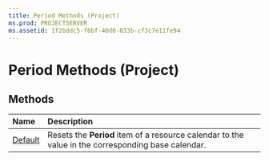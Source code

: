 ```yaml
---
title: Period Methods (Project)
ms.prod: PROJECTSERVER
ms.assetid: 1f2bddc5-f6bf-40d0-833b-cf3c7e11fe94
---
```



# Period Methods (Project)

## Methods



|**Name**|**Description**|
|:-----|:-----|
|[Default](period-default-method-project.md)|Resets the  **Period** item of a resource calendar to the value in the corresponding base calendar.|

